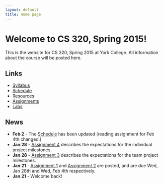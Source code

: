 ```yaml
---
layout: default
title: Home page
---
```


# Welcome to CS 320, Spring 2015!

This is the website for CS 320, Spring 2015 at York College.
All information about the course will be posted here.

## Links

* [Syllabus](syllabus.html)
* [Schedule](schedule.html)
* [Resources](resources/index.html)
* [Assignments](assign/index.html)
* [Labs](labs/index.html)

## News

* **Feb 2** - The [Schedule](schedule.html) has been updated (reading assignment for Feb 4th changed.)
* **Jan 28** - [Assignment 4](assign/assign04.html) describes the expectations for the individual project milestones.
* **Jan 28** - [Assignment 3](assign/assign03.html) describes the expectations for the team project milestones.
* **Jan 21** - [Assignment 1](assign/assign01.html) and [Assignment 2](assign/assign02.html) are posted, and are due Wed, Jan 28th and Wed, Feb 4th respectively.
* **Jan 21** - Welcome back!

<!-- vim:set wrap: ­-->
<!-- vim:set linebreak: -->
<!-- vim:set nolist: -->
